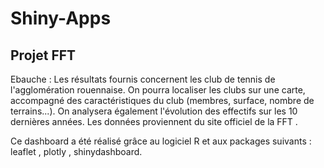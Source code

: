 # Shiny-Apps
## Projet FFT
Ebauche :
Les résultats fournis concernent les club de tennis de l'agglomération rouennaise. On pourra localiser les clubs sur une carte, accompagné des caractéristiques du club (membres, surface, nombre de terrains...). On analysera également l'évolution des effectifs sur les 10 dernières années. Les données proviennent du site officiel de la FFT .

Ce dashboard a été réalisé grâce au logiciel R et aux packages suivants : leaflet , plotly , shinydashboard.
